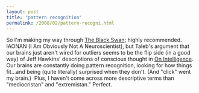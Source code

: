 ```yaml
---
layout: post
title: "pattern recognition"
permalink: /2008/02/pattern-recogni.html
---
```


So I'm making my way through [The Black Swan](http://www.amazon.com/exec/obidos/ASIN/1400063515/statingtheobviou); highly recommended. IAONAN (I Am Obviously Not A Neuroscientist), but Taleb's argument that our brains just aren't wired for outliers seems to be the flip side (in a good way) of Jeff Hawkins' descriptions of conscious thought in [On Intelligence](http://www.onintelligence.org/). Our brains are constantly doing pattern recognition, looking for how things fit...and being (quite literally) surprised when they don't. (And "click" went my brain.)  Plus, I haven't come across more descriptive terms than "mediocristan" and "extremistan." Perfect.